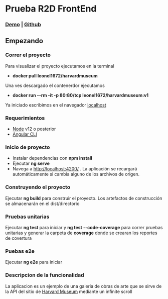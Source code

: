 
# Prueba R2D FrontEnd

### [Demo](www.alancamcho.com) | [Github](https://github.com/leonel1672/Harvard-museum)

## Empezando

### Correr el proyecto

Para visualizar el proyecto ejecutamos en la terminal  
* **docker pull leonel1672/harvardmuseum** 

Una ves descargado el contenerdor ejecutamos  
* **docker run --rm -it  -p 80:80/tcp leonel1672/harvardmuseum:v1**  

Ya iniciado escribimos en el navegador [localhost](http://localhost/)

### Requerimientos

* [Node](www.nodejs.org) v12 o posterior
* [Angular CLI](https://cli.angular.io/)

### Inicio de proyecto

* Instalar dependencias con **npm install**
* Ejecutar **ng serve**
* Navega a [http://localhost:4200/](http://localhost:4200/) . La aplicación se recargará automáticamente si cambia alguno de los archivos de origen.

### Construyendo el proyecto

Ejecutar **ng build** para construir el proyecto. Los artefactos de construcción se almacenarán en el dist/directorio

### Pruebas unitarias

Ejecutar **ng test** para iniciar y **ng test --code-coverage** para correr pruebas unitarias y generar la carpeta de **coverage** donde se crearan los reportes de covertura

### Puebas e2e

Ejecutar **ng e2e** para iniciar  

### Descripcion de la funcionalidad

La aplicacion es un ejemplo de una galeria de obras de arte que se sirve de la API del sitio de [Harvard Museum](https://harvardartmuseums.org/collections/api) mediante un infinite scroll












